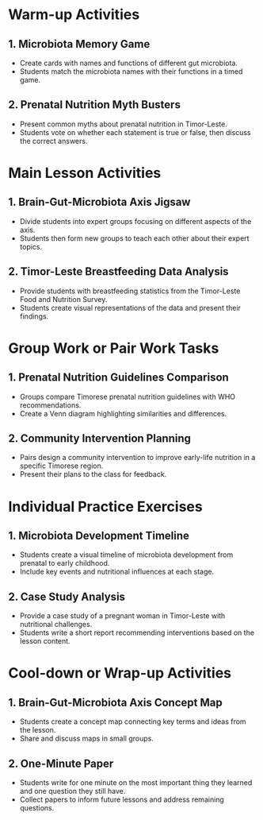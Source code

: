 # Warm-up Activities

## 1. Microbiota Memory Game

- Create cards with names and functions of different gut microbiota.
- Students match the microbiota names with their functions in a timed game.

## 2. Prenatal Nutrition Myth Busters

- Present common myths about prenatal nutrition in Timor-Leste.
- Students vote on whether each statement is true or false, then discuss the correct answers.

# Main Lesson Activities

## 1. Brain-Gut-Microbiota Axis Jigsaw

- Divide students into expert groups focusing on different aspects of the axis.
- Students then form new groups to teach each other about their expert topics.

## 2. Timor-Leste Breastfeeding Data Analysis

- Provide students with breastfeeding statistics from the Timor-Leste Food and Nutrition Survey.
- Students create visual representations of the data and present their findings.

# Group Work or Pair Work Tasks

## 1. Prenatal Nutrition Guidelines Comparison

- Groups compare Timorese prenatal nutrition guidelines with WHO recommendations.
- Create a Venn diagram highlighting similarities and differences.

## 2. Community Intervention Planning

- Pairs design a community intervention to improve early-life nutrition in a specific Timorese region.
- Present their plans to the class for feedback.

# Individual Practice Exercises

## 1. Microbiota Development Timeline

- Students create a visual timeline of microbiota development from prenatal to early childhood.
- Include key events and nutritional influences at each stage.

## 2. Case Study Analysis

- Provide a case study of a pregnant woman in Timor-Leste with nutritional challenges.
- Students write a short report recommending interventions based on the lesson content.

# Cool-down or Wrap-up Activities

## 1. Brain-Gut-Microbiota Axis Concept Map

- Students create a concept map connecting key terms and ideas from the lesson.
- Share and discuss maps in small groups.

## 2. One-Minute Paper

- Students write for one minute on the most important thing they learned and one question they still have.
- Collect papers to inform future lessons and address remaining questions.